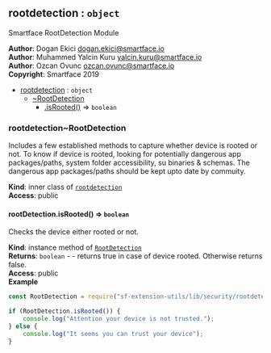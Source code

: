 <a name="module_rootdetection"></a>

## rootdetection : <code>object</code>
Smartface RootDetection Module

**Author**: Dogan Ekici <dogan.ekici@smartface.io>  
**Author**: Muhammed Yalcin Kuru <yalcin.kuru@smartface.io>  
**Author**: Ozcan Ovunc <ozcan.ovunc@smartface.io>  
**Copyright**: Smartface 2019  

* [rootdetection](#module_rootdetection) : <code>object</code>
    * [~RootDetection](#module_rootdetection..RootDetection)
        * [.isRooted()](#module_rootdetection..RootDetection+isRooted) ⇒ <code>boolean</code>

<a name="module_rootdetection..RootDetection"></a>

### rootdetection~RootDetection
Includes a few established methods to capture whether device is 
rooted or not. To know if device is rooted, looking for potentially dangerous 
app packages/paths, system folder accessibility, su binaries & schemas. The 
dangerous app packages/paths should be kept upto date by commuity.

**Kind**: inner class of [<code>rootdetection</code>](#module_rootdetection)  
**Access**: public  
<a name="module_rootdetection..RootDetection+isRooted"></a>

#### rootDetection.isRooted() ⇒ <code>boolean</code>
Checks the device either rooted or not.

**Kind**: instance method of [<code>RootDetection</code>](#module_rootdetection..RootDetection)  
**Returns**: <code>boolean</code> - - returns true in case of device rooted. Otherwise returns false.  
**Access**: public  
**Example**  
```js
const RootDetection = require("sf-extension-utils/lib/security/rootdetection");

if (RootDetection.isRooted()) {
    console.log("Attention your device is not trusted.");
} else {
    console.log("It seems you can trust your device");
}
```
